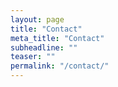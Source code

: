 ```yaml
---
layout: page
title: "Contact"
meta_title: "Contact"
subheadline: ""
teaser: ""
permalink: "/contact/"
---
```



